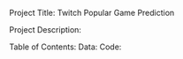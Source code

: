 Project Title:
Twitch Popular Game Prediction

Project Description: 

Table of Contents: 
Data:
Code:
